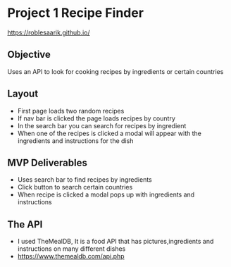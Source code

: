 # Project 1 Recipe Finder

https://roblesaarik.github.io/

## Objective

Uses an API to look for cooking recipes by ingredients or certain countries

## Layout

- First page loads two random recipes
- If nav bar is clicked the page loads recipes by country
- In the search bar you can search for recipes by ingredient
- When one of the recipes is clicked a modal will appear with the ingredients and instructions for the dish

## MVP Deliverables

- Uses search bar to find recipes by ingredients
- Click button to search certain countries
- When recipe is clicked a modal pops up with ingredients and instructions

## The API

- I used TheMealDB, It is a food API that has pictures,ingredients and instructions on many different dishes
- https://www.themealdb.com/api.php
